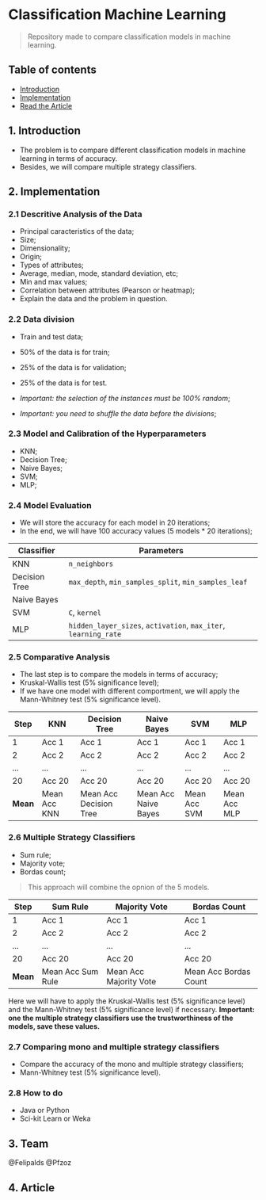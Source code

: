 # Classification Machine Learning
> Repository made to compare classification models in machine learning.

## Table of contents
* [Introduction](#introduction)
* [Implementation](#implementation)
* [Read the Article](#article)

## 1. Introduction
- The problem is to compare different classification models in machine learning in terms of accuracy.
- Besides, we will compare multiple strategy classifiers.

## 2. Implementation
### 2.1 Descritive Analysis of the Data
- Principal caracteristics of the data;
- Size;
- Dimensionality;
- Origin;
- Types of attributes;
- Average, median, mode, standard deviation, etc;
- Min and max values;
- Correlation between attributes (Pearson or heatmap);
- Explain the data and the problem in question.

### 2.2 Data division
- Train and test data;
- 50% of the data is for train;
- 25% of the data is for validation;
- 25% of the data is for test.

- *Important: the selection of the instances must be 100% random*;
- *Important: you need to shuffle the data before the divisions*;

### 2.3 Model and Calibration of the Hyperparameters
- KNN;
- Decision Tree;
- Naive Bayes;
- SVM;
- MLP;

### 2.4 Model Evaluation
- We will store the accuracy for each model in 20 iterations;
- In the end, we will have 100 accuracy values (5 models * 20 iterations);

| **Classifier** | **Parameters** |
| --- | --- |
| KNN | `n_neighbors` |
| Decision Tree | `max_depth`, `min_samples_split`, `min_samples_leaf`|
| Naive Bayes |  |
| SVM | `C`, `kernel` |
| MLP | `hidden_layer_sizes`, `activation`, `max_iter`, `learning_rate`|

### 2.5 Comparative Analysis
- The last step is to compare the models in terms of accuracy;
- Kruskal-Wallis test (5% significance level);
- If we have one model with different comportment, we will apply the Mann-Whitney test (5% significance level).

| **Step** | **KNN** | **Decision Tree** | **Naive Bayes** | **SVM** | **MLP**|
| --- | --- | --- | --- | --- | --- |
| 1 | Acc 1 | Acc 1 | Acc 1 | Acc 1 | Acc 1 |
| 2 | Acc 2 | Acc 2 | Acc 2 | Acc 2 | Acc 2 |
| ... | ... | ... | ... | ... | ... |
| 20 | Acc 20 | Acc 20 | Acc 20 | Acc 20 | Acc 20 |
| **Mean** | Mean Acc KNN | Mean Acc Decision Tree | Mean Acc Naive Bayes | Mean Acc SVM | Mean Acc MLP |

### 2.6 Multiple Strategy Classifiers
- Sum rule;
- Majority vote;
- Bordas count;
> This approach will combine the opnion of the 5 models.

| **Step** | **Sum Rule** | **Majority Vote** | **Bordas Count** |
| --- | --- | --- | --- |
| 1 | Acc 1 | Acc 1 | Acc 1 |
| 2 | Acc 2 | Acc 2 | Acc 2 |
| ... | ... | ... | ... |
| 20 | Acc 20 | Acc 20 | Acc 20 |
| **Mean** | Mean Acc Sum Rule | Mean Acc Majority Vote | Mean Acc Bordas Count |

Here we will have to apply the Kruskal-Wallis test (5% significance level) and the Mann-Whitney test (5% significance level) if necessary.
**Important: one the multiple strategy classifiers use the trustworthiness of the models, save these values.**

### 2.7 Comparing mono and multiple strategy classifiers
- Compare the accuracy of the mono and multiple strategy classifiers;
- Mann-Whitney test (5% significance level).

### 2.8 How to do
- Java or Python
- Sci-kit Learn or Weka

## 3. Team
@Felipalds
@Pfzoz

## 4. Article
